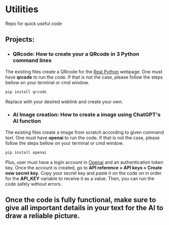# Utilities
Repo for quick useful code

## Projects:

* ### **QRcode:** How to create your a QRcode in 3 Python command lines
The existing files create a QRcode for the [Real Python](https://realpython.com/) webpage. One must have **qrcode** to run the code. If that is not the case, please follow the steps bellow on your terminal or cmd window.

```bash
pip install qrcode
```
Replace with your desired weblink and create your own.

* ### **AI Image creation:** How to create a image using ChatGPT's AI function
The existing files create a image from scratch according to given command text. One must have **openai** to run the code. If that is not the case, please follow the steps bellow on your terminal or cmd window.

```bash
pip install openai
```
Plus, user must have a login account in [Openai](https://openai.com) and an authentication token key. Once the account is created, go to **API reference > API keys > Create new secret key**. Copy your secret key and paste it on the code on in order for the **API_KEY** variable to receive it as a value. Then, you can run the code safely without errors.

Once the code is fully functional, make sure to give all important details in your text for the AI to draw a reliable picture.
---
